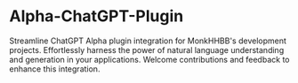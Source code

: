 # Alpha-ChatGPT-Plugin
Streamline ChatGPT Alpha plugin integration for MonkHHBB's development projects. Effortlessly harness the power of natural language understanding and generation in your applications. Welcome contributions and feedback to enhance this integration.
